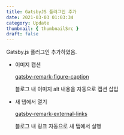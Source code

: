 ```yaml
---
title: GatsbyJS 플러그인 추가
date: 2021-03-03 01:03:34
category: Update
thumbnail: { thumbnailSrc }
draft: false
---
```


Gatsby.js 플러그인 추가하였음.

- 이미지 캡션
  
  [gatsby-remark-figure-caption](https://www.gatsbyjs.com/plugins/gatsby-remark-figure-caption/?=image%20figure)

    블로그 내 이미지 alt 내용을 자동으로 캡션 삽입


- 새 탭에서 열기

  [gatsby-remark-external-links](https://www.gatsbyjs.com/plugins/gatsby-remark-external-links)

    블로그 내 링크 자동으로 새 탭에서 실행
